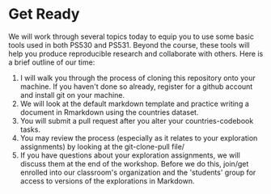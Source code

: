 # Get Ready
We will work through several topics today to equip you to use some basic tools used in both PS530 and PS531. Beyond the course, these tools will help you produce reproducible research and collaborate with others. Here is a brief outline of our time:  

1. I will walk you through the process of cloning this repository onto your machine. If you haven't done so already, register for a github account and install git on your machine.  
2. We will look at the default markdown template and practice writing a document in Rmarkdown using the countries dataset.  
3. You will submit a pull request after you alter your countries-codebook tasks.  
4. You may review the process (especially as it relates to your exploration assignments) by looking at the git-clone-pull file/  
5. If you have questions about your exploration assignments, we will discuss them at the end of the workshop. Before we do this, join/get enrolled into our classroom's organization and the 'students' group for access to versions of the explorations in Markdown.  